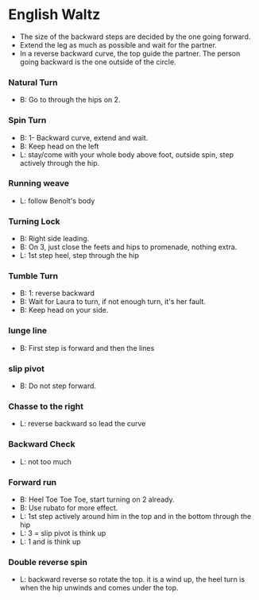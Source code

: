 # English Waltz

- The size of the backward steps are decided by the one going forward.
- Extend the leg as much as possible and wait for the partner.
- In a reverse backward curve, the top guide the partner. The person going backward is the one outside of the circle.

### Natural Turn
- B: Go to through the hips on 2.

### Spin Turn
- B: 1- Backward curve, extend and wait.
- B: Keep head on the left
- L: stay/come with your whole body above foot, outside spin, step actively through the hip.

### Running weave
- L: follow Benoît's body

### Turning Lock
- B: Right side leading.
- B: On 3, just close the feets and hips to promenade, nothing extra.
- L: 1st step heel, step through the hip

### Tumble Turn
- B: 1: reverse backward
- B: Wait for Laura to turn, if not enough turn, it's her fault.
- B: Keep head on your side.

### lunge line
- B: First step is forward and then the lines

### slip pivot
- B: Do not step forward.

### Chasse to the right
- L: reverse backward so lead the curve

### Backward Check
- L: not too much

### Forward run
- B: Heel Toe Toe Toe, start turning on 2 already.
- B: Use rubato for more effect.
- L: 1st step actively around him in the top and in the bottom through the hip
- L: 3 = slip pivot is think up
- L: 1 and is think up

### Double reverse spin
- L: backward reverse so rotate the top. it is a wind up, the heel turn is when the hip unwinds and comes under the top.